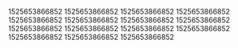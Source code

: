 1525653866852
1525653866852
1525653866852
1525653866852
1525653866852
1525653866852
1525653866852
1525653866852
1525653866852
1525653866852
1525653866852
1525653866852
1525653866852
1525653866852
1525653866852